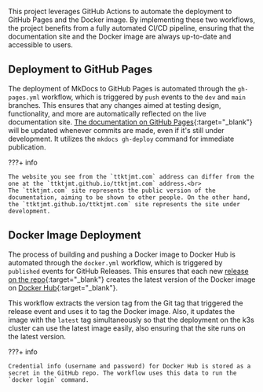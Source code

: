 This project leverages GitHub Actions to automate the deployment to GitHub Pages and the Docker image. By implementing these two workflows, the project benefits from a fully automated CI/CD pipeline, ensuring that the documentation site and the Docker image are always up-to-date and accessible to users.

## Deployment to GitHub Pages

<!-- ```mermaid
graph LR
    push["push to dev/main branch"]
    workflow["gh-pages.yml workflow"]
    deploy["mkdocs gh-deploy command"]
    publish["Live documentation site is updated"]

    push -> workflow # fix '->' to '--' + '>' when commenting these out
    workflow -> deploy
    deploy -> publish
-->

The deployment of MkDocs to GitHub Pages is automated through the `gh-pages.yml` workflow, which is triggered by `push` events to the `dev` and `main` branches. This ensures that any changes aimed at testing design, functionality, and more are automatically reflected on the live documentation site. [The documentation on GitHub Pages](https://ttktjmt.github.io/ttktjmt.com/){:target="_blank"} will be updated whenever commits are made, even if it's still under development. It utilizes the `mkdocs gh-deploy` command for immediate publication.

???+ info

    The website you see from the `ttktjmt.com` address can differ from the one at the `ttktjmt.github.io/ttktjmt.com` address.<br>
    The `ttktjmt.com` site represents the public version of the documentation, aiming to be shown to other people. On the other hand, the `ttktjmt.github.io/ttktjmt.com` site represents the site under development.

## Docker Image Deployment

The process of building and pushing a Docker image to Docker Hub is automated through the `docker.yml` workflow, which is triggered by `published` events for GitHub Releases. This ensures that each new [release on the repo](https://github.com/ttktjmt/ttktjmt.com/releases){:target="_blank"} creates the latest version of the Docker image on [Docker Hub](https://hub.docker.com/u/ttktjmt){:target="_blank"}.

This workflow extracts the version tag from the Git tag that triggered the release event and uses it to tag the Docker image. Also, it updates the image with the `latest` tag simultaneously so that the deployment on the k3s cluster can use the latest image easily, also ensuring that the site runs on the latest version.

???+ info

    Credential info (username and password) for Docker Hub is stored as a secret in the GitHub repo. The workflow uses this data to run the `docker login` command.

